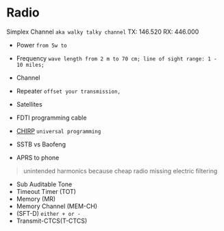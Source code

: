 # Radio

Simplex Channel `aka walky talky channel`
TX: 146.520
RX: 446.000

- Power `from 5w to`
- Frequency `wave length from 2 m to 70 cm; line of sight range: 1 - 10 miles;`
- Channel


- Repeater `offset your transmission,`
- Satellites
- FDTI programming cable
- [CHIRP](https://chirp.danplanet.com/projects/chirp/wiki/Home) `universal programming`
- SSTB vs Baofeng
- APRS to phone

> unintended harmonics because cheap radio missing electric filtering

- Sub Auditable Tone
- Timeout Timer (TOT)
- Memory (MR)
- Memory Channel (MEM-CH)
- (SFT-D) `either + or -`
- Transmit-CTCS(T-CTCS)